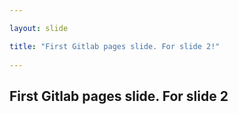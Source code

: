 ```yaml
---

layout: slide

title: "First Gitlab pages slide. For slide 2!"
	
---
```

<h2>First Gitlab pages slide. For slide 2</h2>

